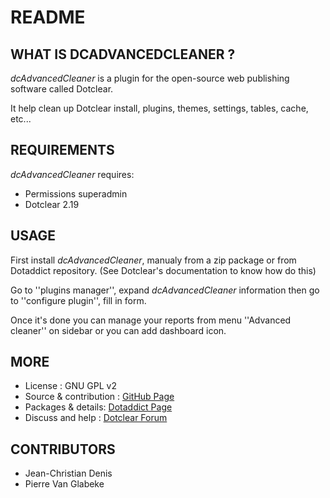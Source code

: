 # README

## WHAT IS DCADVANCEDCLEANER ?

_dcAdvancedCleaner_ is a plugin for the open-source 
web publishing software called Dotclear.

It help clean up Dotclear install, plugins, themes, 
settings, tables, cache, etc...

## REQUIREMENTS

 _dcAdvancedCleaner_ requires: 

  * Permissions superadmin
  * Dotclear 2.19 

## USAGE

First install _dcAdvancedCleaner_, manualy from a zip package or from 
Dotaddict repository. (See Dotclear's documentation to know how do this)

Go to ''plugins manager'', expand _dcAdvancedCleaner_ information then 
go to ''configure plugin'', fill in form.

Once it's done you can manage your reports from menu 
''Advanced cleaner'' on sidebar or you can add dashboard icon.

## MORE

 * License : GNU GPL v2
 * Source & contribution : [GitHub Page](https://github.com/JcDenis/dcAdvancedCleaner)
 * Packages & details:  [Dotaddict Page](https://plugins.dotaddict.org/dc2/details/dcAdvancedCleaner)
 * Discuss and help : [Dotclear Forum](https://forum.dotclear.org/viewtopic.php?id=40381)

## CONTRIBUTORS

 * Jean-Christian Denis
 * Pierre Van Glabeke